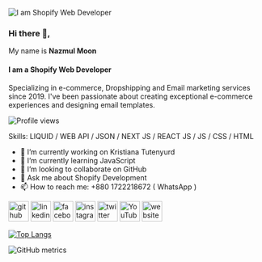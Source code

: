 ![I am Shopify Web Developer](https://media.licdn.com/dms/image/v2/D5616AQFqm12akimtSQ/profile-displaybackgroundimage-shrink_200_800/profile-displaybackgroundimage-shrink_200_800/0/1709489984712?e=2147483647&v=beta&t=MaEUIlj5x9ed6-gxhGWL5KhunfJITPf61SLcZY5GWq4)

### Hi there 👋, 
My name is <b> Nazmul Moon </b>
#### I am a Shopify Web Developer


Specializing in e-commerce, Dropshipping and Email marketing services since 2019. I've been passionate about creating exceptional e-commerce experiences and designing email templates.

![Profile views](https://komarev.com/ghpvc/?username=harun181&color=red)

Skills: LIQUID / WEB API / JSON /  NEXT JS / REACT JS / JS / CSS / HTML 



- 🔭 I’m currently working on Kristiana Tutenyurd 
- 🌱 I’m currently learning JavaScript 
- 👯 I’m looking to collaborate on GitHub 
- 💬 Ask me about Shopify Development 
- 📫 How to reach me: +880 1722218672 ( WhatsApp ) 


[<img src='https://cdn.jsdelivr.net/npm/simple-icons@3.0.1/icons/github.svg' alt='github' height='40'>](https://github.com/nhmoonofficial)  [<img src='https://cdn.jsdelivr.net/npm/simple-icons@3.0.1/icons/linkedin.svg' alt='linkedin' height='40'>](https://www.linkedin.com/in/nazmulmoon/)  [<img src='https://cdn.jsdelivr.net/npm/simple-icons@3.0.1/icons/facebook.svg' alt='facebook' height='40'>](https://www.facebook.com/nhmoonofficial)  [<img src='https://cdn.jsdelivr.net/npm/simple-icons@3.0.1/icons/instagram.svg' alt='instagram' height='40'>](https://www.instagram.com/nhmoonofficial/)  [<img src='https://cdn.jsdelivr.net/npm/simple-icons@3.0.1/icons/twitter.svg' alt='twitter' height='40'>](https://twitter.com/nhmoon313)  [<img src='https://cdn.jsdelivr.net/npm/simple-icons@3.0.1/icons/youtube.svg' alt='YouTube' height='40'>](https://www.youtube.com/channel/nhmoonofficial2.0)  [<img src='https://cdn.jsdelivr.net/npm/simple-icons@3.0.1/icons/icloud.svg' alt='website' height='40'>](https://nazmulm.com/)  

[![Top Langs](https://github-readme-stats.vercel.app/api/top-langs/?username=nhmoonofficial)](https://github.com/anuraghazra/github-readme-stats)

![GitHub metrics](https://metrics.lecoq.io/nhmoonofficial)  

